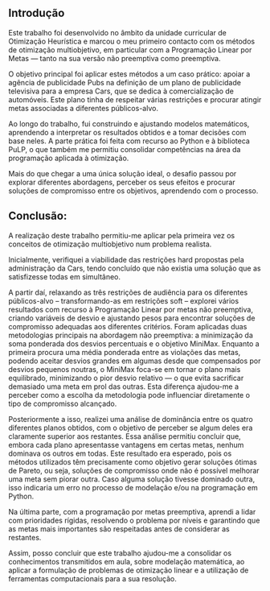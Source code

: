 ## Introdução

Este trabalho foi desenvolvido no âmbito da unidade curricular de Otimização Heurística e marcou o meu primeiro contacto com os métodos de otimização multiobjetivo, em particular com a Programação Linear por Metas — tanto na sua versão não preemptiva como preemptiva.

O objetivo principal foi aplicar estes métodos a um caso prático: apoiar a agência de publicidade Pubs na definição de um plano de publicidade televisiva para a empresa Cars, que se dedica à comercialização de automóveis. Este plano tinha de respeitar várias restrições e procurar atingir metas associadas a diferentes públicos-alvo.

Ao longo do trabalho, fui construindo e ajustando modelos matemáticos, aprendendo a interpretar os resultados obtidos e a tomar decisões com base neles. A parte prática foi feita com recurso ao Python e à biblioteca PuLP, o que também me permitiu consolidar competências na área da programação aplicada à otimização.

Mais do que chegar a uma única solução ideal, o desafio passou por explorar diferentes abordagens, perceber os seus efeitos e procurar soluções de compromisso entre os objetivos, aprendendo com o processo.



## Conclusão:

A realização deste trabalho permitiu-me aplicar pela primeira vez os conceitos de otimização multiobjetivo num problema realista.

Inicialmente, verifiquei a viabilidade das restrições hard propostas pela administração da Cars, tendo concluído que não existia uma solução que as satisfizesse todas em simultâneo.

A partir daí, relaxando as três restrições de audiência para os diferentes públicos-alvo – transformando-as em restrições soft – explorei vários resultados com recurso à Programação Linear por metas não preemptiva, criando variáveis de desvio e ajustando pesos para encontrar soluções de compromisso adequadas aos diferentes critérios.
Foram aplicadas duas metodologias principais na abordagem não preemptiva: a minimização da soma ponderada dos desvios percentuais e o objetivo MiniMax. Enquanto a primeira procura uma média ponderada entre as violações das metas, podendo aceitar desvios grandes em algumas desde que compensados por desvios pequenos noutras, o MiniMax foca-se em tornar o plano mais equilibrado, minimizando o pior desvio relativo — o que evita sacrificar demasiado uma meta em prol das outras. Esta diferença ajudou-me a perceber como a escolha da metodologia pode influenciar diretamente o tipo de compromisso alcançado.

Posteriormente a isso, realizei uma análise de dominância entre os quatro diferentes planos obtidos, com o objetivo de perceber se algum deles era claramente superior aos restantes. Essa análise permitiu concluir que, embora cada plano apresentasse vantagens em certas metas, nenhum dominava os outros em todas. Este resultado era esperado, pois os métodos utilizados têm precisamente como objetivo gerar soluções ótimas de Pareto, ou seja, soluções de compromisso onde não é possível melhorar uma meta sem piorar outra. Caso alguma solução tivesse dominado outra, isso indicaria um erro no processo de modelação e/ou na programação em Python.

Na última parte, com a programação por metas preemptiva, aprendi a lidar com prioridades rígidas, resolvendo o problema por níveis e garantindo que as metas mais importantes são respeitadas antes de considerar as restantes.

Assim, posso concluir que este trabalho ajudou-me a consolidar os conhecimentos transmitidos em aula, sobre modelação matemática, ao aplicar a formulação de problemas de otimização linear e a utilização de ferramentas computacionais para a sua resolução.
